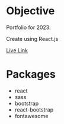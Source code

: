 # Objective

Portfolio for 2023.

Create using React.js

[Live Link](https://antran1245.dev/)

# Packages

- react
- sass
- bootstrap
- react-bootstrap
- fontawesome
